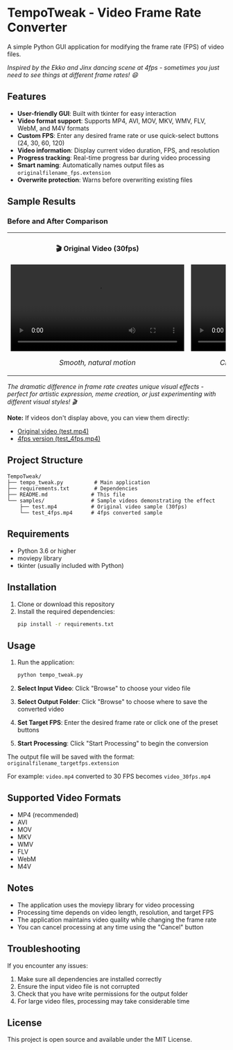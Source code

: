 # TempoTweak - Video Frame Rate Converter

A simple Python GUI application for modifying the frame rate (FPS) of video files.

*Inspired by the Ekko and Jinx dancing scene at 4fps - sometimes you just need to see things at different frame rates! 😄*

## Features

- **User-friendly GUI**: Built with tkinter for easy interaction
- **Video format support**: Supports MP4, AVI, MOV, MKV, WMV, FLV, WebM, and M4V formats
- **Custom FPS**: Enter any desired frame rate or use quick-select buttons (24, 30, 60, 120)
- **Video information**: Display current video duration, FPS, and resolution
- **Progress tracking**: Real-time progress bar during video processing
- **Smart naming**: Automatically names output files as `originalfilename_fps.extension`
- **Overwrite protection**: Warns before overwriting existing files

## Sample Results

### Before and After Comparison

<table>
<tr>
<td align="center">
<h4>🎬 Original Video (30fps)</h4>

<video src="https://github.com/SkRagibIshrakAbid/TempoTweak/raw/main/samples/test.mp4" controls width="400"></video>

*Smooth, natural motion*
</td>
<td align="center">
<h4>🎭 After TempoTweak (4fps)</h4>

<video src="https://github.com/SkRagibIshrakAbid/TempoTweak/raw/main/samples/test_4fps.mp4" controls width="400"></video>

*Choppy, artistic stop-motion effect*
</td>
</tr>
</table>

*The dramatic difference in frame rate creates unique visual effects - perfect for artistic expression, meme creation, or just experimenting with different visual styles! 🎬*

**Note:** If videos don't display above, you can view them directly:
- [Original video (test.mp4)](samples/test.mp4)
- [4fps version (test_4fps.mp4)](samples/test_4fps.mp4)

## Project Structure

```
TempoTweak/
├── tempo_tweak.py          # Main application
├── requirements.txt        # Dependencies
├── README.md              # This file
└── samples/               # Sample videos demonstrating the effect
    ├── test.mp4           # Original video sample (30fps)
    └── test_4fps.mp4      # 4fps converted sample
```

## Requirements

- Python 3.6 or higher
- moviepy library
- tkinter (usually included with Python)

## Installation

1. Clone or download this repository
2. Install the required dependencies:
   ```bash
   pip install -r requirements.txt
   ```

## Usage

1. Run the application:
   ```bash
   python tempo_tweak.py
   ```

2. **Select Input Video**: Click "Browse" to choose your video file
3. **Select Output Folder**: Click "Browse" to choose where to save the converted video
4. **Set Target FPS**: Enter the desired frame rate or click one of the preset buttons
5. **Start Processing**: Click "Start Processing" to begin the conversion

The output file will be saved with the format: `originalfilename_targetfps.extension`

For example: `video.mp4` converted to 30 FPS becomes `video_30fps.mp4`

## Supported Video Formats

- MP4 (recommended)
- AVI
- MOV
- MKV
- WMV
- FLV
- WebM
- M4V

## Notes

- The application uses the moviepy library for video processing
- Processing time depends on video length, resolution, and target FPS
- The application maintains video quality while changing the frame rate
- You can cancel processing at any time using the "Cancel" button

## Troubleshooting

If you encounter any issues:

1. Make sure all dependencies are installed correctly
2. Ensure the input video file is not corrupted
3. Check that you have write permissions for the output folder
4. For large video files, processing may take considerable time

## License

This project is open source and available under the MIT License.
